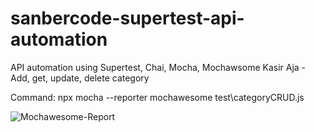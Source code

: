 # sanbercode-supertest-api-automation
API automation using Supertest, Chai, Mocha, Mochawsome
Kasir Aja - Add, get, update, delete category

Command:  npx mocha --reporter mochawesome test\categoryCRUD.js

![Mochawesome-Report](https://github.com/user-attachments/assets/d912d263-693a-46eb-b975-1402d4b38098)
